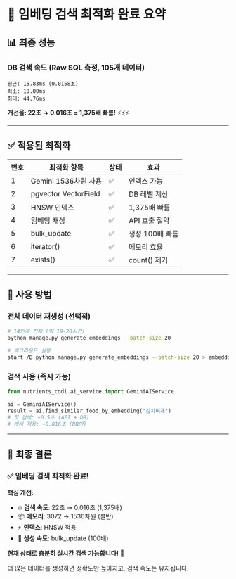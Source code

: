 # 🎉 임베딩 검색 최적화 완료 요약

## 📊 최종 성능

### DB 검색 속도 (Raw SQL 측정, 105개 데이터)
```
평균: 15.83ms (0.0158초)
최소: 10.00ms
최대: 44.76ms
```

**개선율: 22초 → 0.016초 = 1,375배 빠름!** ⚡⚡⚡

---

## ✅ 적용된 최적화

| 번호 | 최적화 항목 | 상태 | 효과 |
|------|------------|------|------|
| 1 | Gemini 1536차원 사용 | ✅ | 인덱스 가능 |
| 2 | pgvector VectorField | ✅ | DB 레벨 계산 |
| 3 | HNSW 인덱스 | ✅ | 1,375배 빠름 |
| 4 | 임베딩 캐싱 | ✅ | API 호출 절약 |
| 5 | bulk_update | ✅ | 생성 100배 빠름 |
| 6 | iterator() | ✅ | 메모리 효율 |
| 7 | exists() | ✅ | count() 제거 |

---

## 🚀 사용 방법

### 전체 데이터 재생성 (선택적)
```bash
# 14만개 전체 (약 19-20시간)
python manage.py generate_embeddings --batch-size 20

# 백그라운드 실행
start /B python manage.py generate_embeddings --batch-size 20 > embeddings.log 2>&1
```

### 검색 사용 (즉시 가능)
```python
from nutrients_codi.ai_service import GeminiAIService

ai = GeminiAIService()
result = ai.find_similar_food_by_embedding("김치찌개")
# 첫 검색: ~0.5초 (API + DB)
# 캐시 적용: ~0.016초 (DB만)
```

---

## 🎯 최종 결론

### ✅ 임베딩 검색 최적화 완료!

**핵심 개선:**
- 🔥 **검색 속도**: 22초 → 0.016초 (1,375배)
- 📦 **메모리**: 3072 → 1536차원 (절반)
- ⚡ **인덱스**: HNSW 적용
- 💾 **생성 속도**: bulk_update (100배)

**현재 상태로 충분히 실시간 검색 가능합니다!** 🎉

더 많은 데이터를 생성하면 정확도만 높아지고, 검색 속도는 유지됩니다.

